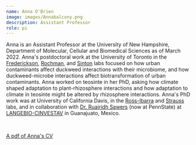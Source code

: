 ```yaml
---
name: Anna O'Brien
image: images/Annabalcony.png
description: Assistant Professor
role: pi
---
```


Anna is an Assistant Professor at the University of New Hampshire, Department of Molecular, Cellular and Biomedical Sciences as of March 2022. 
Anna's postdoctoral work at the University of Toronto in the [Frederickson](http://mutualism.ca/), [Rochman](https://rochmanlab.wordpress.com/), and [Sinton](http://www.sintonlab.com/) labs focused on how urban contaminants affect duckweed interactions with their microbiome, and how duckweed-microbe interactions affect biotransformation of urban contaminants.
Anna worked on teosinte in her PhD, asking how climate shaped adaptation to plant-rhizosphere interactions and how adaptation to climate in teosinte might be altered by rhizosphere interactions.
Anna's PhD work was at University of California Davis, in the [Ross-Ibarra](https://rilab.ucdavis.edu/) and [Strauss](https://sharonstrauss.wordpress.com/) labs, and in collaboration with [Dr. Ruairidh Sawers](https://plantscience.psu.edu/directory/rjs6686) (now at PennState) at [LANGEBIO-CINVESTAV](https://langebio.cinvestav.mx/en/) in Guanajuato, Mexico.

<br>

[A pdf of Anna's CV](cvs/obrien_cv.pdf)

